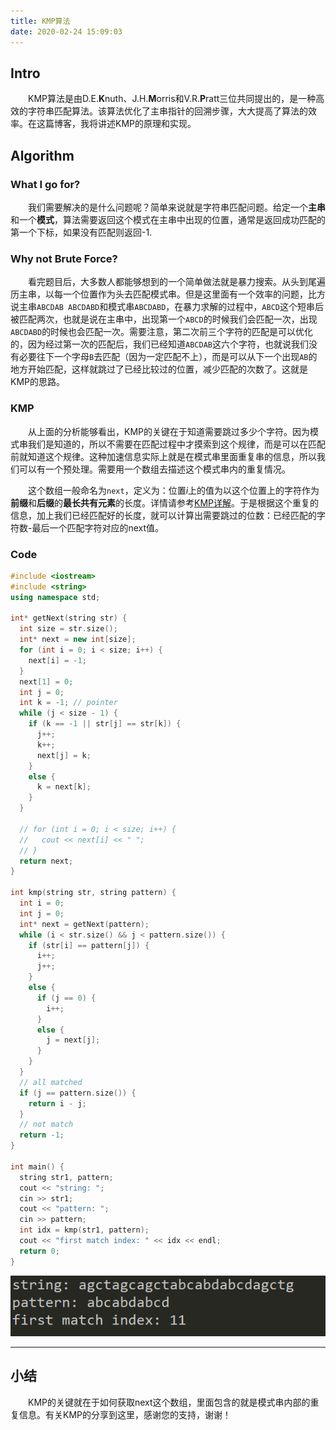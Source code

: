 ```yaml
---
title: KMP算法
date: 2020-02-24 15:09:03
---
```


## Intro

&emsp;&emsp;KMP算法是由D.E.**K**nuth、J.H.**M**orris和V.R.**P**ratt三位共同提出的，是一种高效的字符串匹配算法。该算法优化了主串指针的回溯步骤，大大提高了算法的效率。在这篇博客，我将讲述KMP的原理和实现。

<!-- more -->

## Algorithm

### What I go for?

&emsp;&emsp;我们需要解决的是什么问题呢？简单来说就是字符串匹配问题。给定一个**主串**和一个**模式**，算法需要返回这个模式在主串中出现的位置，通常是返回成功匹配的第一个下标，如果没有匹配则返回-1.

### Why not Brute Force?

&emsp;&emsp;看完题目后，大多数人都能够想到的一个简单做法就是暴力搜索。从头到尾遍历主串，以每一个位置作为头去匹配模式串。但是这里面有一个效率的问题，比方说主串`ABCDAB ABCDABD`和模式串`ABCDABD`，在暴力求解的过程中，`ABCD`这个短串后被匹配两次，也就是说在主串中，出现第一个`ABCD`的时候我们会匹配一次，出现`ABCDABD`的时候也会匹配一次。需要注意，第二次前三个字符的匹配是可以优化的，因为经过第一次的匹配后，我们已经知道`ABCDAB`这六个字符，也就说我们没有必要往下一个字母`B`去匹配（因为一定匹配不上），而是可以从下一个出现`AB`的地方开始匹配，这样就跳过了已经比较过的位置，减少匹配的次数了。这就是KMP的思路。

### KMP

&emsp;&emsp;从上面的分析能够看出，KMP的关键在于知道需要跳过多少个字符。因为模式串我们是知道的，所以不需要在匹配过程中才摸索到这个规律，而是可以在匹配前就知道这个规律。这种加速信息实际上就是在模式串里面重复串的信息，所以我们可以有一个预处理。需要用一个数组去描述这个模式串内的重复情况。

&emsp;&emsp;这个数组一般命名为`next`，定义为：位置$i$上的值为以这个位置上的字符作为**前缀**和**后缀**的**最长共有元素**的长度。详情请参考[KMP详解]([http://www.ruanyifeng.com/blog/2013/05/Knuth%E2%80%93Morris%E2%80%93Pratt_algorithm.html](http://www.ruanyifeng.com/blog/2013/05/Knuth–Morris–Pratt_algorithm.html))。于是根据这个重复的信息，加上我们已经匹配好的长度，就可以计算出需要跳过的位数：已经匹配的字符数-最后一个匹配字符对应的next值。

### Code

```c++
#include <iostream>
#include <string>
using namespace std;

int* getNext(string str) {
  int size = str.size();
  int* next = new int[size];
  for (int i = 0; i < size; i++) {
    next[i] = -1;
  }
  next[1] = 0;
  int j = 0;
  int k = -1; // pointer
  while (j < size - 1) {
    if (k == -1 || str[j] == str[k]) {
      j++;
      k++;
      next[j] = k;
    }
    else {
      k = next[k];
    }
  }

  // for (int i = 0; i < size; i++) {
  //   cout << next[i] << " ";
  // }
  return next;
}

int kmp(string str, string pattern) {
  int i = 0;
  int j = 0;
  int* next = getNext(pattern);
  while (i < str.size() && j < pattern.size()) {
    if (str[i] == pattern[j]) {
      i++;
      j++;
    }
    else {
      if (j == 0) {
        i++;
      }
      else {
        j = next[j];
      }
    }
  }
  // all matched
  if (j == pattern.size()) {
    return i - j;
  }
  // not match
  return -1;
}

int main() {
  string str1, pattern;
  cout << "string: ";
  cin >> str1;
  cout << "pattern: ";
  cin >> pattern;
  int idx = kmp(str1, pattern);
  cout << "first match index: " << idx << endl;
  return 0;
}
```

![kmp result](/images/kmp.png)

---

## 小结

&emsp;&emsp;KMP的关键就在于如何获取next这个数组，里面包含的就是模式串内部的重复信息。有关KMP的分享到这里，感谢您的支持，谢谢！